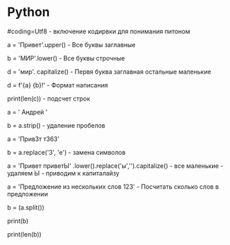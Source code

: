 # Python


#coding=Utf8   - включение кодирвки для понимания питоном


a = 'Привет'.upper() - Все буквы заглавные


b = 'МИР'.lower()   - Все буквы строчные


d = 'мир'. capitalize()  - Первя буква заглавная остальные маленькие


d = f'{a} {b}!'  - Формат написания


print(len(c)) - подсчет строк


a = '  Андрей    '

b = a.strip()        -  удаление пробелов


a = 'Прив3т т363'

b = a.replace('3', 'e')   -  замена символов


a = 'Привет приветЫ' .lower().replace('ы','').capitalize()   -  все маленькие - удаляем Ы - приводим к капиталайзу


a = 'Предложение из нескольких слов 123'   -    Посчитать сколько слов в предложении

b = (a.split())

print(b)

print(len(b))



